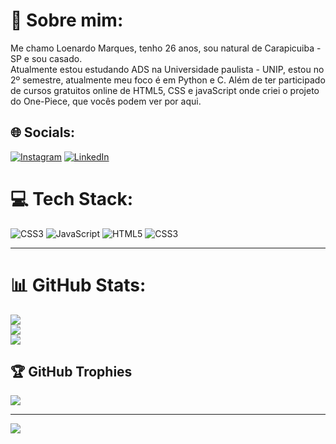 # 💫 Sobre mim:
Me chamo Loenardo Marques, tenho 26 anos, sou natural de Carapicuiba -SP e sou casado.<br>Atualmente estou estudando ADS na Universidade paulista - UNIP, estou no 2º semestre, atualmente meu foco é em Python e C. Além de ter participado de cursos gratuitos online de HTML5, CSS e javaScript onde criei o projeto do One-Piece, que vocês podem ver por aqui.


## 🌐 Socials:
[![Instagram](https://img.shields.io/badge/Instagram-%23E4405F.svg?logo=Instagram&logoColor=white)](https://instagram.com/__leosantos__) [![LinkedIn](https://img.shields.io/badge/LinkedIn-%230077B5.svg?logo=linkedin&logoColor=white)](https://linkedin.com/in/https://www.linkedin.com/in/leonardo-marques-dos-santos-moraes-189070161/) 

# 💻 Tech Stack:
![CSS3](https://img.shields.io/badge/css3-%231572B6.svg?style=for-the-badge&logo=css3&logoColor=white) ![JavaScript](https://img.shields.io/badge/javascript-%23323330.svg?style=for-the-badge&logo=javascript&logoColor=%23F7DF1E) ![HTML5](https://img.shields.io/badge/html5-%23E34F26.svg?style=for-the-badge&logo=html5&logoColor=white) ![CSS3](https://img.shields.io/badge/css3-%231572B6.svg?style=for-the-badge&logo=css3&logoColor=white)

---

# 📊 GitHub Stats:
![](https://github-readme-stats.vercel.app/api?username=LeoMarques772&theme=blue-green&hide_border=false&include_all_commits=false&count_private=true)<br/>
![](https://nirzak-streak-stats.vercel.app/?user=LeoMarques772&theme=blue-green&hide_border=false)<br/>
![](https://github-readme-stats.vercel.app/api/top-langs/?username=LeoMarques772&theme=blue-green&hide_border=false&include_all_commits=false&count_private=true&layout=compact)

## 🏆 GitHub Trophies
![](https://github-profile-trophy.vercel.app/?username=LeoMarques772&theme=monokai&no-frame=false&no-bg=true&margin-w=4)

---
[![](https://visitcount.itsvg.in/api?id=LeoMarques772&icon=3&color=4)](https://visitcount.itsvg.in)

<!-- Proudly created with GPRM ( https://gprm.itsvg.in ) -->
